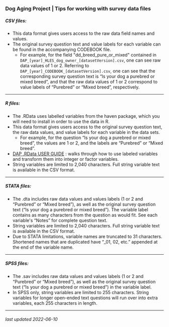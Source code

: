 ### Dog Aging Project | Tips for working with survey data files

##### CSV files:
* This data format gives users access to the raw data field names and values.  
* The original survey question text and value labels for each variable can be found in the accompanying CODEBOOK file. 
  * For example, for the field "dd_breed_pure_or_mixed" contained in `DAP_[year]_HLES_dog_owner_[datasetVersion].csv`, one can see raw data values of 1 or 2.  Referring to `DAP_[year]_CODEBOOK_[datasetVersion].csv`, one can see that the corresponding survey  question text is “Is your dog a purebred or mixed breed”, and that the raw data values of 1 or 2 correspond to value labels of “Purebred” or “Mixed breed”, respectively.  

*** 

##### R files:
* The .RData uses labelled variables from the haven package, which you will need to install in order to use the data in R. 
* This data format gives users access to the original survey question text, the raw data values, and value labels for each variable in the data sets. 
  * For example, for the question “Is your dog a purebred or mixed breed”, the values are 1 or 2, and the labels are “Purebred” or “Mixed breed”.  
* [DAP .RData USER GUIDE](https://github.com/dogagingproject/survey_instruments/blob/main/TERRA_support_docs/DAP_RData_Readme.pdf) : walks through how to use labeled variables and transform them into integer or factor variables.
* String variables are limited to 2,040 characters. Full string variable text is available in the CSV format. 

***

##### STATA files:
* The .dta includes raw data values and values labels (1 or 2 and “Purebred” or “Mixed breed”), as well as the original survey question text (“Is your dog a purebred or mixed breed”). The variable label contains as many characters from the question as would fit. See each variable's “Notes” for complete question text.
* String variables are limited to 2,040 characters. Full string variable text is available in the CSV format.
* Due to STATA limitations, variable names are truncated to 31 characters.  Shortened names that are duplicated have “_01, 02, etc.” appended at the end of the variable name.

***

##### SPSS files: 
* The .sav includes raw data values and values labels (1 or 2 and “Purebred” or “Mixed breed”), as well as the original survey question text (“Is your dog a purebred or mixed breed”) in the variable label.
* In SPSS only, string variables are limited to 255 characters. String variables for longer open-ended text questions will run over into extra variables, each 255 characters in length. 

*** 

###### *last updated 2022-06-10*